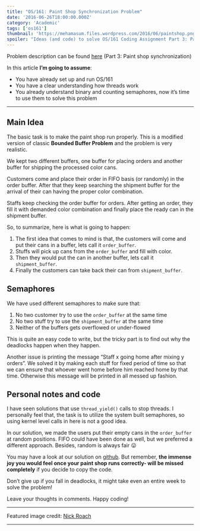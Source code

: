 ```yaml
---
title: "OS/161: Paint Shop Synchronization Problem"
date: '2016-06-26T18:00:00.000Z'
category: 'Academic'
tags: ['os161']
thumbnail: 'https://mehamasum.files.wordpress.com/2016/06/paintshop.png'
spoiler: "Ideas (and code) to solve OS/161 Coding Assignment Part 3: Paint shop synchronization."
---
```


Problem description can be found [here](https://cgi.cse.unsw.edu.au/~cs3231/14s1/assignments/asst1/) (Part 3: Paint shop synchronization)


In this article **I’m going to assume**:
- You have already set up and run OS/161
- You have a clear understanding how threads work
- You already understand binary and counting semaphores, now it’s time to use them to solve this problem

---

## Main Idea

The basic task is to make the paint shop run properly.
This is a modified version of classic **Bounded Buffer Problem** and the problem is very realistic.

We kept two different buffers, one buffer for placing orders and another buffer for shipping the processed color cans.

Customers come and place their order in FIFO basis (or randomly) in the order buffer. After that they keep searching the shipment buffer for the arrival of their can having the proper color combination.

Staffs keep checking the order buffer for orders. After getting an order, they fill it with demanded color combination and finally place the ready can in the shipment buffer.


So, to summarize, here is what is going to happen:

1. The first idea that comes to mind is that, the customers will come and put their cans in a buffer, lets call it `order_buffer`.
2. Stuffs will pick up cans from the `order_buffer` and fill with color.
3. Then they would put the can in another buffer, lets call it `shipment_buffer`.
4. Finally the customers can take back their can from `shipment_buffer`.


## Semaphores

We have used different semaphores to make sure that:

1. No two customer try to use the `order_buffer` at the same time
2. No two stuff try to use the `shipment_buffer` at the same time
3. Neither of the buffers gets overflowed or under-flowed


This is quite an easy code to write, but the tricky part is to find out why the deadlocks happen when they happen.

Another issue is printing the message “Staff x going home after mixing y orders”. We solved it by making each stuff for fixed period of time so that we can ensure that whoever went home before him reached home by that time. Otherwise this message will be printed in all messed up fashion.


## Personal notes and code

I have seen solutions that use `thread_yield()` calls to stop threads. I personally feel that, the task is to utilize the system built semaphores, so using kernel level calls in here is not a good idea.

In our solution, we made the users put their empty cans in the `order_buffer` at random positions. FIFO could have been done as well, but we preferred a different approach. Besides, random is always fair 😛


You may have a look at our solution on [github](https://github.com/mehamasum/OS161-paint-shop). But remember, **the immense joy you would feel once your paint shop runs correctly- will be missed completely** if you decide to copy the code.


Don’t give up if you fall in deadlocks, it might take even an entire week to solve the problem!  


Leave your thoughts in comments. Happy coding!

---

Featured image credit: [Nick Roach](https://www.iconfinder.com/icons/1055016/paint_paint_can_icon#size=256)

---